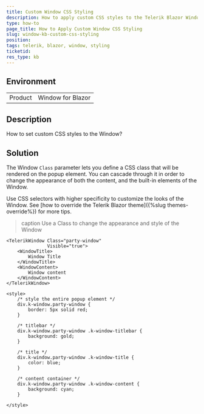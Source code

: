 ```yaml
---
title: Custom Window CSS Styling
description: How to apply custom CSS styles to the Telerik Blazor Window component.
type: how-to
page_title: How to Apply Custom Window CSS Styling
slug: window-kb-custom-css-styling
position: 
tags: telerik, blazor, window, styling
ticketid:
res_type: kb
---
```


## Environment
<table>
	<tbody>
		<tr>
			<td>Product</td>
			<td>Window for Blazor</td>
		</tr>
	</tbody>
</table>


## Description

How to set custom CSS styles to the Window?

## Solution

The Window `Class` parameter lets you define a CSS class that will be rendered on the popup element. You can cascade through it in order to change the appearance of both the content, and the built-in elements of the Window.

Use CSS selectors with higher specificity to customize the looks of the Window. See [how to override the Telerik Blazor theme]({%slug themes-override%}) for more tips.

>caption Use a Class to change the appearance and style of the Window

````CSHTML
<TelerikWindow Class="party-window"
               Visible="true">
    <WindowTitle>
        Window Title
    </WindowTitle>
    <WindowContent>
        Window content
    </WindowContent>
</TelerikWindow>

<style>
    /* style the entire popup element */
    div.k-window.party-window {
        border: 5px solid red;
    }

    /* titlebar */
    div.k-window.party-window .k-window-titlebar {
        background: gold;
    }

    /* title */
    div.k-window.party-window .k-window-title {
        color: blue;
    }

    /* content container */
    div.k-window.party-window .k-window-content {
        background: cyan;
    }

</style>
````
